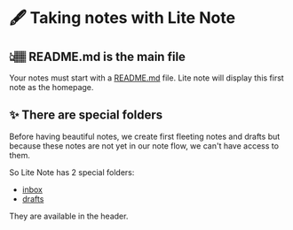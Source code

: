 # 🖋 Taking notes with Lite Note

## 👆🏽 README.md is the main file

Your notes must start with a [README.md](../getting-started/markdown-files.md) file. Lite note will display this first note as the homepage.

## ✨ There are special folders

Before having beautiful notes, we create first fleeting notes and drafts but because these notes are not yet in our note flow, we can't have access to them.

So Lite Note has 2 special folders:

- [inbox](https://litenote.space/lite-note/getting-started/inbox)
- [drafts](https://litenote.space/lite-note/getting-started/drafts)

They are available in the header.
